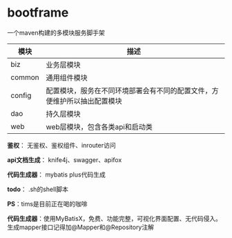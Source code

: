 # bootframe
一个maven构建的多模块服务脚手架

| 模块  | 描述 |
|-----|----|
| biz | 业务层模块   |
| common    | 通用组件模块   |
| config    | 配置模块，服务在不同环境部署会有不同的配置文件，方便维护所以抽出配置模块   |
| dao    | 持久层模块   |
| web    | web层模块，包含各类api和启动类   |

**鉴权**：
无鉴权、鉴权组件、inrouter访问

**api文档生成**：
knife4j、swagger、apifox

**代码生成器**：
mybatis plus代码生成

**todo**：
.sh的shell脚本

**PS**：tims是目前正在喝的咖啡

**代码生成器**：使用MyBatisX，免费、功能完整，可视化界面配置、无代码侵入。生成mapper接口记得加@Mapper和@Repository注解